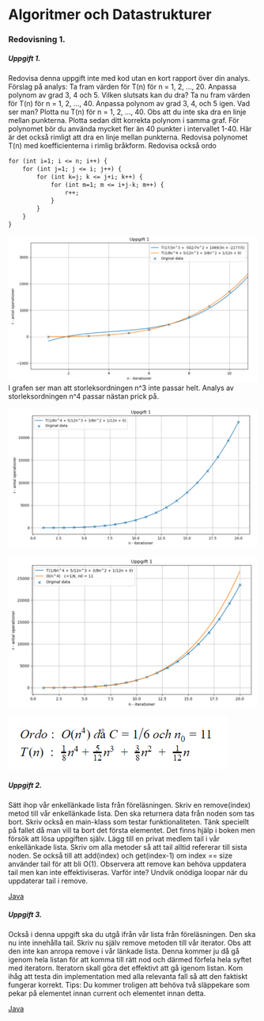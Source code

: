 # Algoritmer och Datastrukturer

### Redovisning 1.
##### Uppgift 1.
Redovisa denna uppgift inte med kod utan en kort rapport över din analys. 
Förslag på analys:
Ta fram värden för T(n) för n = 1, 2, …, 20. 
Anpassa polynom av grad 3, 4 och 5. Vilken slutsats kan du dra? 
Ta nu fram värden för T(n) för n = 1, 2, …, 40. Anpassa polynom av grad 3, 4, och 5 igen. Vad ser man? 
Plotta nu T(n) för n = 1, 2, …, 40. Obs att du inte ska dra en linje mellan punkterna. 
Plotta sedan ditt korrekta polynom i samma graf. 
För polynomet bör du använda mycket fler än 40 punkter i
intervallet 1-40. 
Här är det också rimligt att dra en linje mellan punkterna. Redovisa polynomet T(n)
med koefficienterna i rimlig bråkform. Redovisa också ordo


```
for (int i=1; i <= n; i++) {
    for (int j=1; j <= i; j++) {
        for (int k=j; k <= j+i; k++) {
            for (int m=1; m <= i+j-k; m++) {
                r++;
            }
        }
    }
}

```
![Grafer](https://github.com/Kenfors/DataLabbar/blob/master/AlgoritmerDatastrukturer/ADKJavaLabbar/empirisk.PNG)
I grafen ser man att storleksordningen n^3 inte passar helt. 
Analys av storleksordningen n^4 passar nästan prick på.


![Grafer](https://github.com/Kenfors/DataLabbar/blob/master/AlgoritmerDatastrukturer/ADKJavaLabbar/empirisk2.PNG)

![Grafer](https://github.com/Kenfors/DataLabbar/blob/master/AlgoritmerDatastrukturer/ADKJavaLabbar/empirisk3.PNG)

![Grafer](https://github.com/Kenfors/DataLabbar/blob/master/AlgoritmerDatastrukturer/ADKJavaLabbar/ekvationer.PNG)

##### Uppgift 2.

Sätt ihop vår enkellänkade lista från föreläsningen. Skriv en remove(index) metod till vår
enkellänkade lista. Den ska returnera data från noden som tas bort. Skriv också en main-klass som
testar funktionaliteten. Tänk speciellt på fallet då man vill ta bort det första elementet. Det finns
hjälp i boken men försök att lösa uppgiften själv.
Lägg till en privat medlem tail i vår enkellänkade lista. Skriv om alla metoder så att tail alltid refererar
till sista noden. Se också till att add(index) och get(index-1) om index == size använder tail för att bli
O(1). Observera att remove kan behöva uppdatera tail men kan inte effektiviseras. Varför inte?
Undvik onödiga loopar när du uppdaterar tail i remove.  


[Java](https://github.com/Kenfors/DataLabbar/blob/master/AlgoritmerDatastrukturer/ADKJavaLabbar/src/labb1/Uppgift2b.java)

##### Uppgift 3.
Också i denna uppgift ska du utgå ifrån vår lista från föreläsningen. Den ska nu inte innehålla tail. Skriv nu själv remove metoden 
till vår iterator. Obs att den inte kan anropa remove i vår länkade lista. Denna kommer ju då gå igenom hela listan 
för att komma till rätt nod och därmed förfela hela syftet med iteratorn. Iteratorn skall göra det effektivt att gå igenom listan. 
Kom ihåg att testa din implementation med alla relevanta fall så att den faktiskt fungerar korrekt.
Tips: Du kommer troligen att behöva två släppekare som pekar på elementet innan current och elementet innan detta.

[Java](https://github.com/Kenfors/DataLabbar/blob/master/AlgoritmerDatastrukturer/ADKJavaLabbar/src/labb1/Uppgift3.java)

